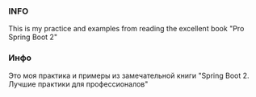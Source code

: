 ### INFO
This is my practice and examples from reading the excellent book "Pro Spring Boot 2"

### Инфо
Это моя практика и примеры из замечательной книги "Spring Boot 2. Лучшие практики для профессионалов"

